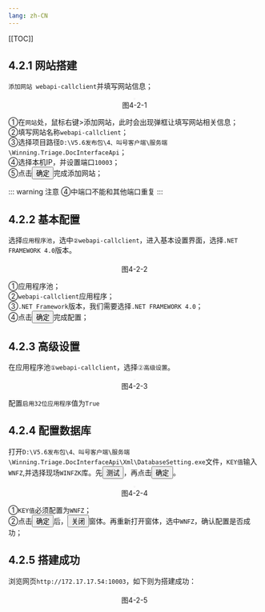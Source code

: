 ```yaml
---
lang: zh-CN
---
```


[[TOC]]

## 4.2.1 网站搭建

`添加网站 webapi-callclient`并填写网站信息；

<div style="display:flex;flex-direction: column;justify-content: center;align-items: center; width: 100%;">
 <img style="border: 2px #f5f5f5 solid" src="/image/5.6img/站点搭建-叫号客户端webapi.png" alt="">
 <span>图4-2-1</span>
</div>

①在`网站`处，鼠标右键>添加网站，此时会出现弹框让填写网站相关信息；<br/>
②填写网站名称`webapi-callclient`；<br/>
③选择项目路径`D:\V5.6发布包\4、叫号客户端\服务端\Winning.Triage.DocInterfaceApi`；<br/>
④选择本机IP，并设置端口`10003`；<br/>
⑤点击<button>确定</button>完成添加网站；

::: warning 注意
④中端口不能和其他端口重复
:::

## 4.2.2 基本配置

选择`应用程序池`，选中`②webapi-callclient`，进入基本设置界面，选择`.NET FRAMEWORK 4.0`版本。

<div style="display:flex;flex-direction: column;justify-content: center;align-items: center; width: 100%;">
 <img style="border: 2px #f5f5f5 solid" src="/image/5.6img/站点搭建-叫号客户端webapi-基本设置.png" alt="">
 <span>图4-2-2</span>
</div>

①应用程序池；<br/>
②`webapi-callclient`应用程序；<br/>
③`.NET Framework`版本，我们需要选择`.NET FRAMEWORK 4.0`；<br/>
④点击<button>确定</button>完成配置；

## 4.2.3 高级设置

在应用程序池`①webapi-callclient`，选择`②高级设置`。

<div style="display:flex;flex-direction: column;justify-content: center;align-items: center; width: 100%;">
 <img style="border: 2px #f5f5f5 solid" src="/image/5.6img/站点搭建-叫号客户端webapi-高级设置.png" alt="">
 <span>图4-2-3</span>
</div>

配置`启用32位应用程序`值为`True`

## 4.2.4 配置数据库

打开`D:\V5.6发布包\4、叫号客户端\服务端\Winning.Triage.DocInterfaceApi\Xml\DatabaseSetting.exe`文件，`KEY值`输入`WNFZ`,并选择现场`WINFZK`库。先<button>测试</button>，再点击<button>确定</button>。

<div style="display:flex;flex-direction: column;justify-content: center;align-items: center; width: 100%;">
 <img style="border: 2px #f5f5f5 solid" src="/image/5.6img/数据库配置-WNFZ.png" alt="">
 <span>图4-2-4</span>
</div>

①`KEY值`必须配置为`WNFZ`；<br/>
②点击<button>确定</button>后，<button>关闭</button>窗体。再重新打开窗体，选中`WNFZ`，确认配置是否成功；

## 4.2.5 搭建成功

浏览网页`http://172.17.17.54:10003`，如下则为搭建成功：

<div style="display:flex;flex-direction: column;justify-content: center;align-items: center; width: 100%;">
 <img style="border: 2px #f5f5f5 solid" src="/image/5.6img/站点搭建-叫号客户端webapi-浏览.png" alt="">
 <span>图4-2-5</span>
</div>




